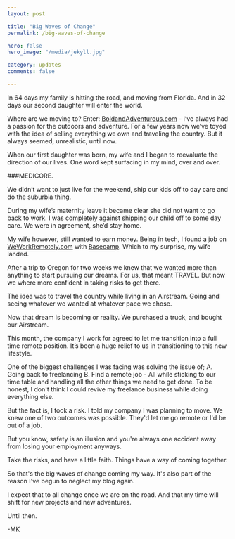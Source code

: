 ```yaml
---
layout: post

title: "Big Waves of Change"
permalink: /big-waves-of-change

hero: false
hero_image: "/media/jekyll.jpg"

category: updates
comments: false

---
```


In 64 days my family is hitting the road, and moving from Florida. And in 32 days our second daughter will enter the world. 

Where are we moving to? Enter: [BoldandAdventurous.com](http://boldandadventurous.com) - I’ve always had a passion for the outdoors and adventure. For a few years now we’ve toyed with the idea of selling everything we own and traveling the country. But it always seemed, unrealistic, until now. 

When our first daughter was born, my wife and I began to reevaluate the direction of our lives. One word kept surfacing in my mind, over and over. 

###MEDICORE.

<!--more-->

We didn’t want to just live for the weekend, ship our kids off to day care and do the suburbia thing. 

During my wife’s maternity leave it became clear she did not want to go back to work. I was completely against shipping our child off to some day care. We were in agreement, she’d stay home.

My wife however, still wanted to earn money. Being in tech, I found a job on [WeWorkRemotely.com](http://weworkremotely.com) with [Basecamp](http://basecamp.com). Which to my surprise, my wife landed.

After a trip to Oregon for two weeks we knew that we wanted more than anything to start pursuing our dreams. For us, that meant TRAVEL. But now we where more confident in taking risks to get there.

The idea was to travel the country while living in an  Airstream. Going and seeing whatever we wanted at whatever pace we chose.

Now that dream is becoming or reality. We purchased a truck, and bought our Airstream.

This month, the company I work for agreed to let me transition into a full time remote position. It’s been a huge relief to us in transitioning to this new lifestyle.

One of the biggest challenges I was facing was solving the issue of; A. Going back to freelancing B. Find a remote job - All while sticking to our time table and handling all the other things we need to get done. To be honest, I don't think I could revive my freelance business while doing everything else.

But the fact is, I took a risk. I told my company I was planning to move. We knew one of two outcomes was possible. They'd let me go remote or I'd be out of a job.

But you know, safety is an illusion and you're always one accident away from losing your employment anyways.

Take the risks, and have a little faith. Things have a way of coming together.

So that's the big waves of change coming my way. It's also part of the reason I've begun to neglect my blog again.

I expect that to all change once we are on the road. And that my time will shift for new projects and new adventures.

Until then.

-MK